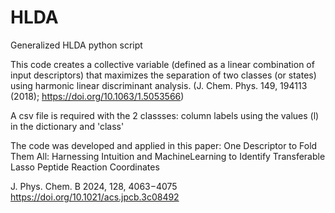 # HLDA
Generalized HLDA python script

 This code creates a collective variable (defined as a linear combination of input descriptors)
 that maximizes the separation of two classes (or states) using harmonic linear discriminant analysis.
 (J. Chem. Phys. 149, 194113 (2018); https://doi.org/10.1063/1.5053566)

 A csv file is required with the 2 classses: column labels using the values (l) in the dictionary and 'class'

 The code was developed and applied in this paper: One Descriptor to Fold Them All: Harnessing Intuition and MachineLearning to Identify Transferable Lasso Peptide Reaction Coordinates

 J. Phys. Chem. B 2024, 128, 4063−4075 https://doi.org/10.1021/acs.jpcb.3c08492

